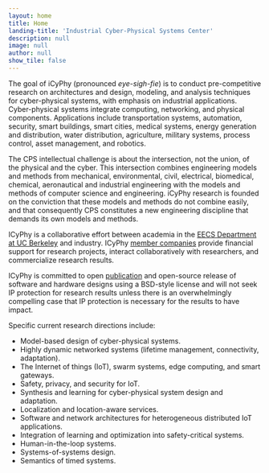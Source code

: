 ```yaml
---
layout: home
title: Home
landing-title: 'Industrial Cyber-Physical Systems Center'
description: null
image: null
author: null
show_tile: false
---
```


The goal of iCyPhy (pronounced _eye-sigh-fie_) is to conduct pre-competitive research on architectures and design, modeling, and analysis techniques for cyber-physical systems, with emphasis on industrial applications. Cyber-physical systems integrate computing, networking, and physical components. Applications include transportation systems, automation, security, smart buildings, smart cities, medical systems, energy generation and distribution, water distribution, agriculture, military systems, process control, asset management, and robotics.

The CPS intellectual challenge is about the intersection, not the union, of the physical and the cyber. This intersection combines engineering models and methods from mechanical, environmental, civil, electrical, biomedical, chemical, aeronautical and industrial engineering with the models and methods of computer science and engineering. iCyPhy research is founded on the conviction that these models and methods do not combine easily, and that consequently CPS constitutes a new engineering discipline that demands its own models and methods.

ICyPhy is a collaborative effort between academia in the [EECS Department at UC Berkeley](https://eecs.berkeley.edu/) and industry. ICyPhy [member companies]() provide financial support for research projects, interact collaboratively with researchers, and commercialize research results.

ICyPhy is committed to open [publication](pubs) and open-source release of software and hardware designs using a BSD-style license and will not seek IP protection for research results unless there is an overwhelmingly compelling case that IP protection is necessary for the results to have impact.

Specific current research directions include:

* Model-based design of cyber-physical systems.
* Highly dynamic networked systems (lifetime management, connectivity, adaptation).
* The Internet of things (IoT), swarm systems, edge computing, and smart gateways.
* Safety, privacy, and security for IoT.
* Synthesis and learning for cyber-physical system design and adaptation.
* Localization and location-aware services.
* Software and network architectures for heterogeneous distributed IoT applications.
* Integration of learning and optimization into safety-critical systems.
* Human-in-the-loop systems.
* Systems-of-systems design.
* Semantics of timed systems.
